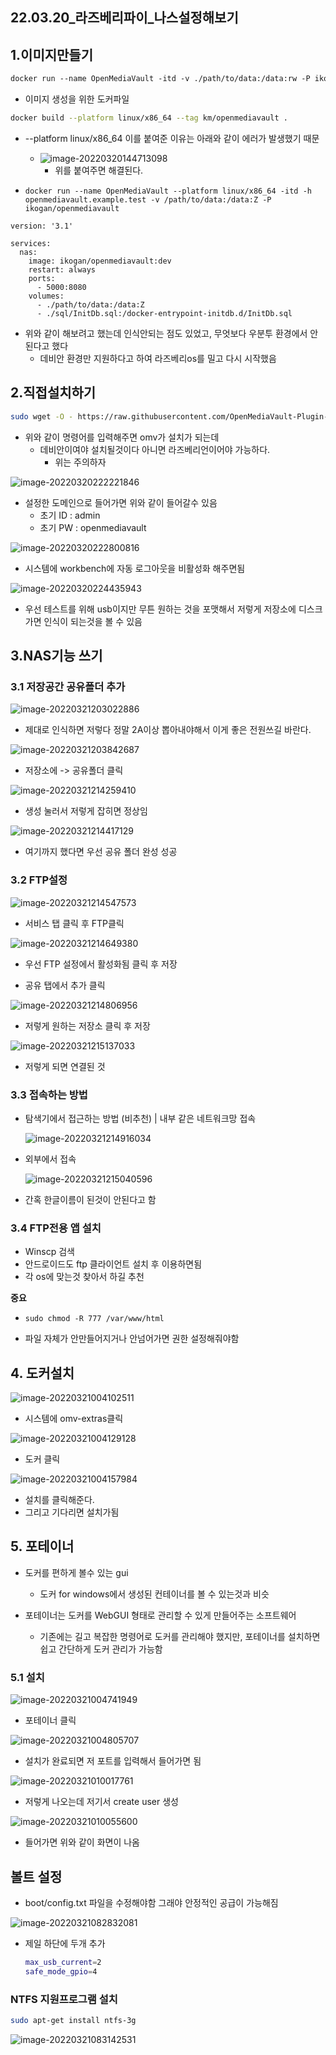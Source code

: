 ## 22.03.20_라즈베리파이_나스설정해보기

## 1.이미지만들기

```dockerfile
docker run --name OpenMediaVault -itd -v ./path/to/data:/data:rw -P ikogan/openmediavault:dev
```

- 이미지 생성을 위한 도커파일

```sh
docker build --platform linux/x86_64 --tag km/openmediavault .
```

- --platform linux/x86_64 이를 붙여준 이유는 아래와 같이 에러가 발생했기 때문

  - ![image-20220320144713098](22.03.20_라즈베리파이_나스설정해보기.assets/image-20220320144713098.png)
    - 위를 붙여주면 해결된다.

- ```
  docker run --name OpenMediaVault --platform linux/x86_64 -itd -h openmediavault.example.test -v /path/to/data:/data:Z -P ikogan/openmediavault
  ```

```
version: '3.1'

services:
  nas:
    image: ikogan/openmediavault:dev
    restart: always
    ports:
      - 5000:8080                 
    volumes:
      - ./path/to/data:/data:Z
      - ./sql/InitDb.sql:/docker-entrypoint-initdb.d/InitDb.sql
```

- 위와 같이 해보려고 했는데 인식안되는 점도 있었고, 무엇보다 우분투 환경에서 안된다고 했다
  - 데비안 환경만 지원하다고 하여 라즈베리os를 밀고 다시 시작했음

## 2.직접설치하기

```sh
sudo wget -O - https://raw.githubusercontent.com/OpenMediaVault-Plugin-Developers/installScript/master/install | sudo bash
```

- 위와 같이 명령어를 입력해주면 omv가 설치가 되는데
  - 데비안이여야 설치될것이다 아니면 라즈베리언이어야 가능하다.
    - 위는 주의하자



![image-20220320222221846](22.03.20_라즈베리파이_나스설정해보기.assets/image-20220320222221846.png)

- 설정한 도메인으로 들어가면 위와 같이 들어갈수 있음 
  - 초기 ID :	admin
  - 초기 PW : openmediavault

![image-20220320222800816](22.03.20_라즈베리파이_나스설정해보기.assets/image-20220320222800816.png)

- 시스템에 workbench에 자동 로그아웃을 비활성화 해주면됨

![image-20220320224435943](22.03.20_라즈베리파이_나스설정해보기.assets/image-20220320224435943.png)

- 우선 테스트를 위해 usb이지만 무튼 원하는 것을 포맷해서 저렇게 저장소에 디스크 가면 인식이 되는것을 볼 수 있음

## 3.NAS기능 쓰기

### 3.1 저장공간 공유폴더 추가

![image-20220321203022886](22.03.20_라즈베리파이_나스설정해보기.assets/image-20220321203022886.png)

- 제대로 인식하면 저렇다 정말 2A이상 뽑아내야해서 이게 좋은 전원쓰길 바란다.

![image-20220321203842687](22.03.20_라즈베리파이_나스설정해보기.assets/image-20220321203842687.png)

- 저장소에 -> 공유폴더 클릭

![image-20220321214259410](22.03.20_라즈베리파이_나스설정해보기.assets/image-20220321214259410.png)

- 생성 눌러서 저렇게 잡히면 정상임

![image-20220321214417129](22.03.20_라즈베리파이_나스설정해보기.assets/image-20220321214417129.png)

- 여기까지 했다면 우선 공유 폴더 완성 성공

### 3.2 FTP설정

![image-20220321214547573](22.03.20_라즈베리파이_나스설정해보기.assets/image-20220321214547573.png)

- 서비스 탭 클릭 후 FTP클릭

![image-20220321214649380](22.03.20_라즈베리파이_나스설정해보기.assets/image-20220321214649380.png)

- 우선 FTP 설정에서 활성화됨 클릭 후 저장

- 공유 탭에서 추가 클릭

![image-20220321214806956](22.03.20_라즈베리파이_나스설정해보기.assets/image-20220321214806956.png)

- 저렇게 원하는 저장소 클릭 후 저장

![image-20220321215137033](22.03.20_라즈베리파이_나스설정해보기.assets/image-20220321215137033.png)

- 저렇게 되면 연결된 것

### 3.3 접속하는 방법 

- 탐색기에서 접근하는 방법 (비추천) | 내부 같은 네트워크망 접속

  ![image-20220321214916034](22.03.20_라즈베리파이_나스설정해보기.assets/image-20220321214916034.png)

- 외부에서 접속

  ![image-20220321215040596](22.03.20_라즈베리파이_나스설정해보기.assets/image-20220321215040596.png)

- 간혹 한글이름이 된것이 안된다고 함

### 3.4 FTP전용 앱 설치

- Winscp 검색
- 안드로이드도 ftp 클라이언트 설치 후 이용하면됨
- 각 os에 맞는것 찾아서 하길 추천

**중요**

- `sudo chmod -R 777 /var/www/html `

- 파일 자체가 안만들어지거나 안넘어가면 권한 설정해줘야함

## 4. 도커설치



![image-20220321004102511](22.03.20_라즈베리파이_나스설정해보기.assets/image-20220321004102511.png)

- 시스템에 omv-extras클릭

![image-20220321004129128](22.03.20_라즈베리파이_나스설정해보기.assets/image-20220321004129128.png)

- 도커 클릭

![image-20220321004157984](22.03.20_라즈베리파이_나스설정해보기.assets/image-20220321004157984.png)

- 설치를 클릭해준다.
- 그리고 기다리면 설치가됨

## 5. 포테이너

- 도커를 편하게 볼수 있는 gui 
  - 도커 for windows에서 생성된 컨테이너를 볼 수 있는것과 비슷

- 포테이너는 도커를 WebGUI 형태로 관리할 수 있게 만들어주는 소프트웨어
  - 기존에는 길고 복잡한 명령어로 도커를 관리해야 했지만, 포테이너를 설치하면 쉽고 간단하게 도커 관리가 가능함

### 5.1 설치 

![image-20220321004741949](22.03.20_라즈베리파이_나스설정해보기.assets/image-20220321004741949.png)

 

- 포테이너 클릭

![image-20220321004805707](22.03.20_라즈베리파이_나스설정해보기.assets/image-20220321004805707.png)

- 설치가 완료되면 저 포트를 입력해서 들어가면 됨

![image-20220321010017761](22.03.20_라즈베리파이_나스설정해보기.assets/image-20220321010017761-7792018.png)

- 저렇게 나오는데 저기서 create user 생성

![image-20220321010055600](22.03.20_라즈베리파이_나스설정해보기.assets/image-20220321010055600.png)

- 들어가면 위와 같이 화면이 나옴

## 볼트 설정

- boot/config.txt 파일을 수정해야함 그래야 안정적인 공급이 가능해짐

![image-20220321082832081](22.03.20_라즈베리파이_나스설정해보기.assets/image-20220321082832081.png)

- 제일 하단에 두개 추가

  ```sh
  max_usb_current=2
  safe_mode_gpio=4
  ```

### NTFS 지원프로그램 설치

```sh
sudo apt-get install ntfs-3g
```

![image-20220321083142531](22.03.20_라즈베리파이_나스설정해보기.assets/image-20220321083142531.png)

 

